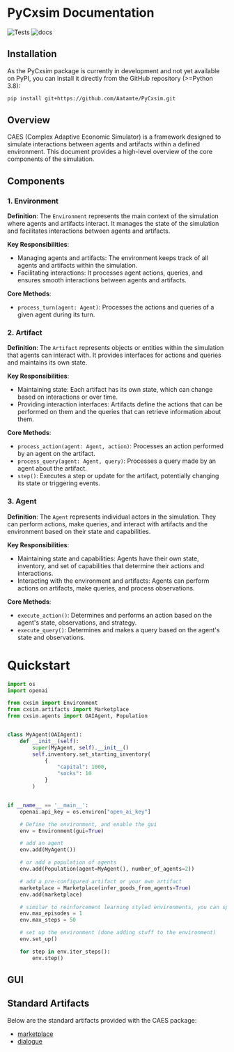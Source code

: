 # PyCxsim Documentation
![Tests](https://github.com/Aatamte/PyCxsim/actions/workflows/python-tests.yml/badge.svg)
![docs](https://github.com/Aatamte/PyCxsim/workflows/docs/badge.svg)

## Installation

As the PyCxsim package is currently in development and not yet available on PyPI, you can install it directly from the GitHub repository (>=Python 3.8):

```bash
pip install git+https://github.com/Aatamte/PyCxsim.git
```


## Overview

CAES (Complex Adaptive Economic Simulator) is a framework designed to simulate interactions between agents and artifacts within a defined environment. This document provides a high-level overview of the core components of the simulation.

## Components

### 1. Environment

**Definition**: 
The `Environment` represents the main context of the simulation where agents and artifacts interact. It manages the state of the simulation and facilitates interactions between agents and artifacts.

**Key Responsibilities**:
- Managing agents and artifacts: The environment keeps track of all agents and artifacts within the simulation.
- Facilitating interactions: It processes agent actions, queries, and ensures smooth interactions between agents and artifacts.

**Core Methods**:
- `process_turn(agent: Agent)`: Processes the actions and queries of a given agent during its turn.


### 2. Artifact

**Definition**: 
The `Artifact` represents objects or entities within the simulation that agents can interact with. It provides interfaces for actions and queries and maintains its own state.

**Key Responsibilities**:
- Maintaining state: Each artifact has its own state, which can change based on interactions or over time.
- Providing interaction interfaces: Artifacts define the actions that can be performed on them and the queries that can retrieve information about them.

**Core Methods**:
- `process_action(agent: Agent, action)`: Processes an action performed by an agent on the artifact.
- `process_query(agent: Agent, query)`: Processes a query made by an agent about the artifact.
- `step()`: Executes a step or update for the artifact, potentially changing its state or triggering events.

### 3. Agent

**Definition**: 
The `Agent` represents individual actors in the simulation. They can perform actions, make queries, and interact with artifacts and the environment based on their state and capabilities.

**Key Responsibilities**:
- Maintaining state and capabilities: Agents have their own state, inventory, and set of capabilities that determine their actions and interactions.
- Interacting with the environment and artifacts: Agents can perform actions on artifacts, make queries, and process observations.

**Core Methods**:
- `execute_action()`: Determines and performs an action based on the agent's state, observations, and strategy.
- `execute_query()`: Determines and makes a query based on the agent's state and observations.

# Quickstart

```Python
import os
import openai

from cxsim import Environment
from cxsim.artifacts import Marketplace
from cxsim.agents import OAIAgent, Population


class MyAgent(OAIAgent):
    def __init__(self):
        super(MyAgent, self).__init__()
        self.inventory.set_starting_inventory(
            {
                "capital": 1000,
                "socks": 10
            }
        )


if __name__ == '__main__':
    openai.api_key = os.environ["open_ai_key"]

    # Define the environment, and enable the gui
    env = Environment(gui=True)

    # add an agent
    env.add(MyAgent())

    # or add a population of agents
    env.add(Population(agent=MyAgent(), number_of_agents=2))

    # add a pre-configured artifact or your own artifact
    marketplace = Marketplace(infer_goods_from_agents=True)
    env.add(marketplace)

    # similar to reinforcement learning styled environments, you can specify maximum episodes and steps
    env.max_episodes = 1
    env.max_steps = 50

    # set up the environment (done adding stuff to the environment)
    env.set_up()

    for step in env.iter_steps():
        env.step()
```

## GUI


## Standard Artifacts

Below are the standard artifacts provided with the CAES package:

- [marketplace](https://github.com/Aatamte/CAES/blob/main/src/caes/artifacts/marketplace.py)
- [dialogue](https://github.com/Aatamte/CAES/blob/main/src/caes/artifacts/dialogue.py)
